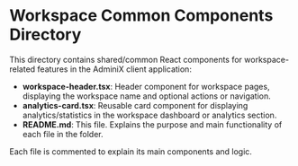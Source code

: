 # Workspace Common Components Directory

This directory contains shared/common React components for workspace-related features in the AdminiX client application:

- **workspace-header.tsx**: Header component for workspace pages, displaying the workspace name and optional actions or navigation.
- **analytics-card.tsx**: Reusable card component for displaying analytics/statistics in the workspace dashboard or analytics section.
- **README.md**: This file. Explains the purpose and main functionality of each file in the folder.

Each file is commented to explain its main components and logic. 